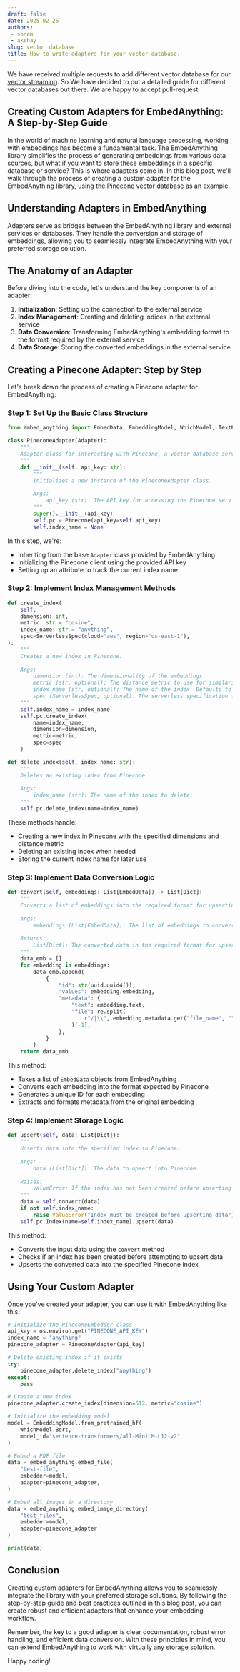 ```yaml
---
draft: false 
date: 2025-02-25
authors: 
 - sonam
 - akshay
slug: vector database
title: How to write adapters for your vector database.
---
```

We have received multiple requests to add different vector database for our [vector streaming](https://starlight-search.com/blog/2024/03/31/vector-streaming/). So We have decided to put a detailed guide for different vector databases out there. We are happy to accept pull-request.


## Creating Custom Adapters for EmbedAnything: A Step-by-Step Guide

In the world of machine learning and natural language processing, working with embeddings has become a fundamental task. The EmbedAnything library simplifies the process of generating embeddings from various data sources, but what if you want to store these embeddings in a specific database or service? This is where adapters come in. In this blog post, we'll walk through the process of creating a custom adapter for the EmbedAnything library, using the Pinecone vector database as an example.

## Understanding Adapters in EmbedAnything

Adapters serve as bridges between the EmbedAnything library and external services or databases. They handle the conversion and storage of embeddings, allowing you to seamlessly integrate EmbedAnything with your preferred storage solution.

## The Anatomy of an Adapter

Before diving into the code, let's understand the key components of an adapter:

1. **Initialization**: Setting up the connection to the external service
2. **Index Management**: Creating and deleting indices in the external service
3. **Data Conversion**: Transforming EmbedAnything's embedding format to the format required by the external service
4. **Data Storage**: Storing the converted embeddings in the external service

## Creating a Pinecone Adapter: Step by Step

Let's break down the process of creating a Pinecone adapter for EmbedAnything:

### Step 1: Set Up the Basic Class Structure

```python
from embed_anything import EmbedData, EmbeddingModel, WhichModel, TextEmbedConfig

class PineconeAdapter(Adapter):
    """
    Adapter class for interacting with Pinecone, a vector database service.
    """
    def __init__(self, api_key: str):
        """
        Initializes a new instance of the PineconeAdapter class.
        
        Args:
            api_key (str): The API key for accessing the Pinecone service.
        """
        super().__init__(api_key)
        self.pc = Pinecone(api_key=self.api_key)
        self.index_name = None
```

In this step, we're:
- Inheriting from the base `Adapter` class provided by EmbedAnything
- Initializing the Pinecone client using the provided API key
- Setting up an attribute to track the current index name

### Step 2: Implement Index Management Methods

```python
def create_index(
    self, 
    dimension: int, 
    metric: str = "cosine", 
    index_name: str = "anything",
    spec=ServerlessSpec(cloud="aws", region="us-east-1"),
):
    """
    Creates a new index in Pinecone.
    
    Args:
        dimension (int): The dimensionality of the embeddings.
        metric (str, optional): The distance metric to use for similarity search. Defaults to "cosine".
        index_name (str, optional): The name of the index. Defaults to "anything".
        spec (ServerlessSpec, optional): The serverless specification for the index. Defaults to AWS in us-east-1 region.
    """
    self.index_name = index_name
    self.pc.create_index(
        name=index_name,
        dimension=dimension,
        metric=metric,
        spec=spec
    )

def delete_index(self, index_name: str):
    """
    Deletes an existing index from Pinecone.
    
    Args:
        index_name (str): The name of the index to delete.
    """
    self.pc.delete_index(name=index_name)
```

These methods handle:
- Creating a new index in Pinecone with the specified dimensions and distance metric
- Deleting an existing index when needed
- Storing the current index name for later use

### Step 3: Implement Data Conversion Logic

```python
def convert(self, embeddings: List[EmbedData]) -> List[Dict]:
    """
    Converts a list of embeddings into the required format for upserting into Pinecone.
    
    Args:
        embeddings (List[EmbedData]): The list of embeddings to convert.
    
    Returns:
        List[Dict]: The converted data in the required format for upserting into Pinecone.
    """
    data_emb = []
    for embedding in embeddings:
        data_emb.append(
            {
                "id": str(uuid.uuid4()),
                "values": embedding.embedding,
                "metadata": {
                    "text": embedding.text,
                    "file": re.split(
                        r"/|\\", embedding.metadata.get("file_name", "")
                    )[-1],
                },
            }
        )
    return data_emb
```

This method:
- Takes a list of `EmbedData` objects from EmbedAnything
- Converts each embedding into the format expected by Pinecone
- Generates a unique ID for each embedding
- Extracts and formats metadata from the original embedding

### Step 4: Implement Storage Logic

```python
def upsert(self, data: List[Dict]):
    """
    Upserts data into the specified index in Pinecone.
    
    Args:
        data (List[Dict]): The data to upsert into Pinecone.
    
    Raises:
        ValueError: If the index has not been created before upserting data.
    """
    data = self.convert(data)
    if not self.index_name:
        raise ValueError("Index must be created before upserting data")
    self.pc.Index(name=self.index_name).upsert(data)
```

This method:
- Converts the input data using the `convert` method
- Checks if an index has been created before attempting to upsert data
- Upserts the converted data into the specified Pinecone index

## Using Your Custom Adapter

Once you've created your adapter, you can use it with EmbedAnything like this:

```python
# Initialize the PineconeEmbedder class
api_key = os.environ.get("PINECONE_API_KEY")
index_name = "anything"
pinecone_adapter = PineconeAdapter(api_key)

# Delete existing index if it exists
try:
    pinecone_adapter.delete_index("anything")
except:
    pass

# Create a new index
pinecone_adapter.create_index(dimension=512, metric="cosine")

# Initialize the embedding model
model = EmbeddingModel.from_pretrained_hf(
    WhichModel.Bert, 
    model_id="sentence-transformers/all-MiniLM-L12-v2"
)

# Embed a PDF file
data = embed_anything.embed_file(
    "test-file",
    embedder=model,
    adapter=pinecone_adapter,
)

# Embed all images in a directory
data = embed_anything.embed_image_directory(
    "test_files",
    embedder=model,
    adapter=pinecone_adapter
)

print(data)
```

## Conclusion

Creating custom adapters for EmbedAnything allows you to seamlessly integrate the library with your preferred storage solutions. By following the step-by-step guide and best practices outlined in this blog post, you can create robust and efficient adapters that enhance your embedding workflow.

Remember, the key to a good adapter is clear documentation, robust error handling, and efficient data conversion. With these principles in mind, you can extend EmbedAnything to work with virtually any storage solution.

Happy coding!
